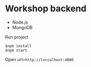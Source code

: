 # Workshop backend

- Node.js
- MongoDB

Run project

```
$npm install
$npm start
```

Open url=`http://loccalhost:4000`
